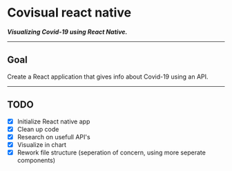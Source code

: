 # Covisual react native

***Visualizing Covid-19 using React Native.***

---
## Goal

Create a React application that gives info about Covid-19 using an API.

---
## TODO

* [X] Initialize React native app
* [X] Clean up code 
* [X] Research on usefull API's
* [X] Visualize in chart
* [X] Rework file structure (seperation of concern, using more seperate components)
